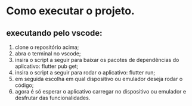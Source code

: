 # Como executar o projeto.
## executando pelo vscode:
1. clone o repositório acima;
2. abra o terminal no vscode;
3. insira o script a seguir para baixar os pacotes de dependências do aplicativo: flutter pub get;
4. insira o script a seguir para rodar o aplicativo: flutter run;
5. em seguida escolha em qual dispositivo ou emulador deseja rodar o código;
6. agora é só esperar o aplicativo carregar no dispositivo ou emulador e desfrutar das funcionalidades.
